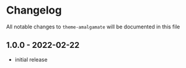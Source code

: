 # Changelog

All notable changes to `theme-amalgamate` will be documented in this file

## 1.0.0 - 2022-02-22
- initial release